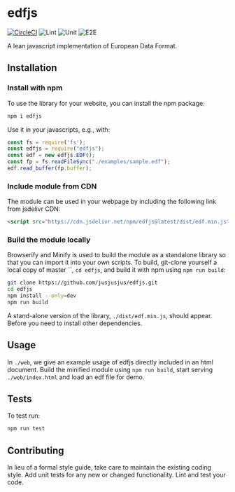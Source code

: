 edfjs
=========
[![CircleCI](https://circleci.com/gh/jusjusjus/edfjs.svg?style=svg)](https://circleci.com/gh/jusjusjus/edfjs)
![Lint](https://github.com/jusjusjus/edfjs/workflows/lint/badge.svg)
![Unit](https://github.com/jusjusjus/edfjs/workflows/Unit%20test/badge.svg)
![E2E](https://github.com/jusjusjus/edfjs/workflows/end-to-end/badge.svg)

A lean javascript implementation of European Data Format.

## Installation

### Install with npm

To use the library for your website, you can install the npm package:

```bash
npm i edfjs
```

Use it in your javascripts, e.g., with:

```javascript
const fs = require('fs');
const edfjs = require("edfjs");
const edf = new edfjs.EDF();
const fp = fs.readFileSync("./examples/sample.edf");
edf.read_buffer(fp.buffer);
```

### Include module from CDN

The module can be used in your webpage by including the following link from
jsdelivr CDN:

```html
<script src="https://cdn.jsdelivr.net/npm/edfjs@latest/dist/edf.min.js"></script>
```

### Build the module locally

Browserify and Minify is used to build the module as a standalone library so
that you can import it into your own scripts.  To build, git-clone yourself a
local copy of master ``, `cd edfjs`, and build it with npm using `npm run
build`: 

```bash
git clone https://github.com/jusjusjus/edfjs.git
cd edfjs
npm install --only=dev
npm run build
```

A stand-alone version of the library, `./dist/edf.min.js`, should appear.
Before you need to install other dependencies.

## Usage

In `./web`, we give an example usage of edfjs directly included in an html
document.  Build the minified module using `npm run build`, start serving
`./web/index.html` and load an edf file for demo.

## Tests

To test run:

```bash
npm run test
```

## Contributing

In lieu of a formal style guide, take care to maintain the existing coding
style. Add unit tests for any new or changed functionality.  Lint and test your
code.
